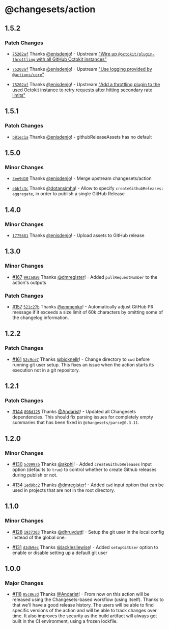 # @changesets/action

## 1.5.2

### Patch Changes

- [`75202af`](https://github.com/changesets/action/commit/75202af132ea8e93b7e6df013dc3af557c106ba3) Thanks [@enisdenjo](https://github.com/enisdenjo)! - Upstream ["Wire up `@octokit/plugin-throttling` with all GitHub Octokit instances"](https://github.com/changesets/action/commit/db8a1099bc0ba1dd6f46a5b9df4212e4f69e78c9)

* [`75202af`](https://github.com/changesets/action/commit/75202af132ea8e93b7e6df013dc3af557c106ba3) Thanks [@enisdenjo](https://github.com/enisdenjo)! - Upstream ["Use logging provided by `@actions/core`"](https://github.com/changesets/action/commit/8b2818674de86a7fc69aebb9ed6b486ee32eb96e)

- [`75202af`](https://github.com/changesets/action/commit/75202af132ea8e93b7e6df013dc3af557c106ba3) Thanks [@enisdenjo](https://github.com/enisdenjo)! - Upstream ["Add a throttling plugin to the used Octokit instance to retry requests after hitting secondary rate limits"](https://github.com/changesets/action/commit/225a1e8cbcabb7b585174ba0ad806549db40d4cd)

## 1.5.1

### Patch Changes

- [`b81ec1a`](https://github.com/changesets/action/commit/b81ec1a28f57e52e32adabca66511bafe76bcca3) Thanks [@enisdenjo](https://github.com/enisdenjo)! - githubReleaseAssets has no default

## 1.5.0

### Minor Changes

- [`3ee9d10`](https://github.com/changesets/action/commit/3ee9d10cdbe6749a7e1fd458c654ee67ddc13b71) Thanks [@enisdenjo](https://github.com/enisdenjo)! - Merge upstream changesets/action

* [`ebbfc3c`](https://github.com/changesets/action/commit/ebbfc3cb52e856c8b3325828f20b60297861f3f6) Thanks [@dotansimha](https://github.com/dotansimha)! - Allow to specify `createGithubReleases: aggregate`, in order to publish a single GitHub Release

## 1.4.0

### Minor Changes

- [`1775681`](https://github.com/changesets/action/commit/17756819da13d9dcbf44bfd9de4301a8404301cd) Thanks [@enisdenjo](https://github.com/enisdenjo)! - Upload assets to GitHub release

## 1.3.0

### Minor Changes

- [#167](https://github.com/changesets/action/pull/167) [`993a0a0`](https://github.com/changesets/action/commit/993a0a090df78cee07481d3886dcd8b29deb9567) Thanks [@dmregister](https://github.com/dmregister)! - Added `pullRequestNumber` to the action's outputs

### Patch Changes

- [#157](https://github.com/changesets/action/pull/157) [`521c27b`](https://github.com/changesets/action/commit/521c27bf86ec53547d6a350d208fbbbc9d576fbc) Thanks [@emmenko](https://github.com/emmenko)! - Automatically adjust GitHub PR message if it exceeds a size limit of 60k characters by omitting some of the changelog information.

## 1.2.2

### Patch Changes

- [#161](https://github.com/changesets/action/pull/161) [`52c9ce7`](https://github.com/changesets/action/commit/52c9ce75d9d8a14ea2d75e4157b0c15b7a4ac313) Thanks [@bicknellr](https://github.com/bicknellr)! - Change directory to `cwd` before running git user setup. This fixes an issue when the action starts its execution not in a git repository.

## 1.2.1

### Patch Changes

- [#144](https://github.com/changesets/action/pull/144) [`898d125`](https://github.com/changesets/action/commit/898d125cee6ba00c6a11b6cadca512752c6c910c) Thanks [@Andarist](https://github.com/Andarist)! - Updated all Changesets dependencies. This should fix parsing issues for completely empty summaries that has been fixed in `@changesets/parse@0.3.11`.

## 1.2.0

### Minor Changes

- [#130](https://github.com/changesets/action/pull/130) [`5c0997b`](https://github.com/changesets/action/commit/5c0997b25e175ecf5e1723ba07210bbcea5d92fb) Thanks [@akphi](https://github.com/akphi)! - Added `createGithubReleases` input option (defaults to `true`) to control whether to create Github releases during publish or not.

* [#134](https://github.com/changesets/action/pull/134) [`1ed9bc2`](https://github.com/changesets/action/commit/1ed9bc24b7a56462c183eb815c8f4bdf0e2e5785) Thanks [@dmregister](https://github.com/dmregister)! - Added `cwd` input option that can be used in projects that are not in the root directory.

## 1.1.0

### Minor Changes

- [#128](https://github.com/changesets/action/pull/128) [`1937303`](https://github.com/changesets/action/commit/19373036c4bad4b0183344b6f2623a3b0e42da6c) Thanks [@dhruvdutt](https://github.com/dhruvdutt)! - Setup the git user in the local config instead of the global one.

* [#131](https://github.com/changesets/action/pull/131) [`d3db9ec`](https://github.com/changesets/action/commit/d3db9eceaf41d42c56d5370d504c86851627188f) Thanks [@jacklesliewise](https://github.com/jacklesliewise)! - Added `setupGitUser` option to enable or disable setting up a default git user

## 1.0.0

### Major Changes

- [#118](https://github.com/changesets/action/pull/118) [`05c863d`](https://github.com/changesets/action/commit/05c863d3f980125585016a593b5cb45b27d19c2c) Thanks [@Andarist](https://github.com/Andarist)! - From now on this action will be released using the Changesets-based workflow (using itself). Thanks to that we'll have a good release history. The users will be able to find specific versions of the action and will be able to track changes over time. It also improves the security as the build artifact will always get built in the CI environment, using a frozen lockfile.
